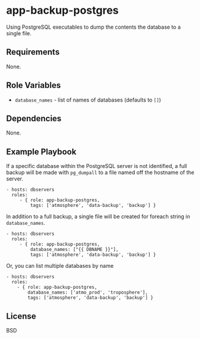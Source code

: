 app-backup-postgres
===================

Using PostgreSQL executables to dump the contents the database to a single file.

Requirements
------------

None.

Role Variables
--------------

- `database_names` - list of names of databases (defaults to `[]`)

Dependencies
------------

None.

Example Playbook
----------------

If a specific database within the PostgreSQL server is not identified, a full backup will be made with `pg_dumpall` to a file named off the hostname of the server.

    - hosts: dbservers
      roles:
         - { role: app-backup-postgres,
             tags: ['atmosphere', 'data-backup', 'backup'] }

In addition to a full backup, a single file will be created for foreach string in `database_names`.

    - hosts: dbservers
      roles:
         - { role: app-backup-postgres,
             database_names: ["{{ DBNAME }}"],
             tags: ['atmosphere', 'data-backup', 'backup'] }

Or, you can list multiple databases by name

    - hosts: dbservers
      roles:
        - { role: app-backup-postgres,
            database_names: ['atmo_prod', 'troposphere'],
            tags: ['atmosphere', 'data-backup', 'backup'] }

License
-------

BSD

